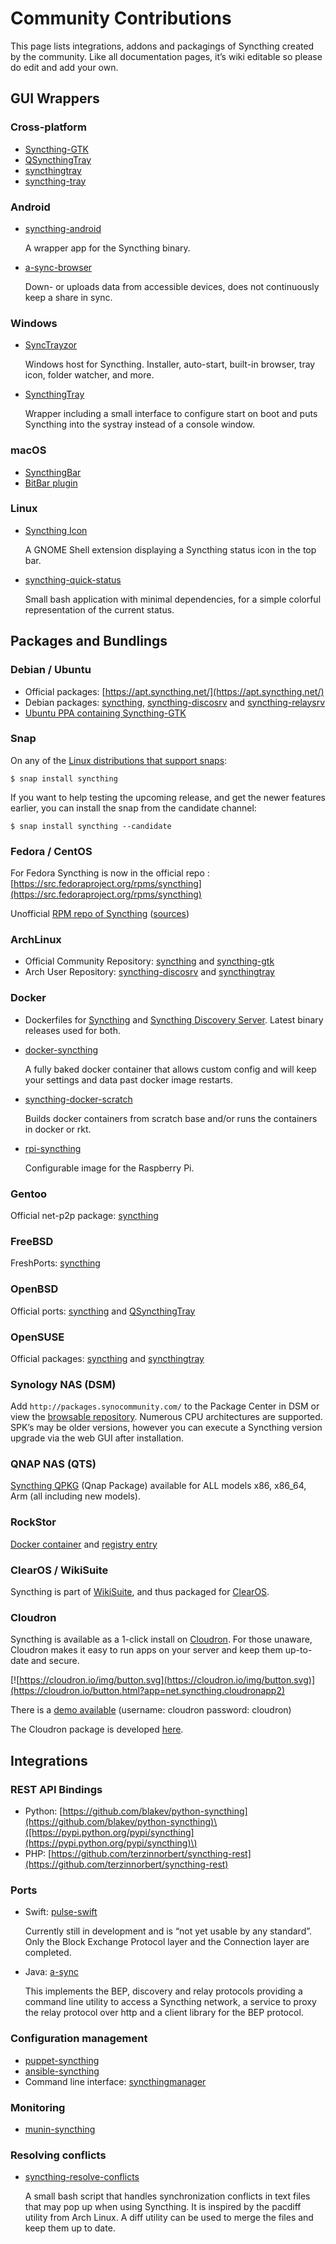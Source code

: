 # Community Contributions



This page lists integrations, addons and packagings of Syncthing created by the community. Like all documentation pages, it’s wiki editable so please do edit and add your own.

## GUI Wrappers

### Cross-platform

* [Syncthing-GTK](https://github.com/syncthing/syncthing-gtk)
* [QSyncthingTray](https://github.com/sieren/QSyncthingTray)
* [syncthingtray](https://github.com/Martchus/syncthingtray)
* [syncthing-tray](https://github.com/alex2108/syncthing-tray)

### Android

* [syncthing-android](https://github.com/syncthing/syncthing-android)

  A wrapper app for the Syncthing binary.

* [a-sync-browser](https://github.com/davide-imbriaco/a-sync-browser)

  Down- or uploads data from accessible devices, does not continuously keep a share in sync.

### Windows

* [SyncTrayzor](https://github.com/canton7/SyncTrayzor)

  Windows host for Syncthing. Installer, auto-start, built-in browser, tray icon, folder watcher, and more.

* [SyncthingTray](https://github.com/iss0/SyncthingTray)

  Wrapper including a small interface to configure start on boot and puts Syncthing into the systray instead of a console window.

### macOS

* [SyncthingBar](https://github.com/nhojb/SyncthingBar)
* [BitBar plugin](https://github.com/sebw/bitbar-plugins)

### Linux

* [Syncthing Icon](https://extensions.gnome.org/extension/989/syncthing-icon/)

  A GNOME Shell extension displaying a Syncthing status icon in the top bar.

* [syncthing-quick-status](https://github.com/serl/syncthing-quick-status)

  Small bash application with minimal dependencies, for a simple colorful representation of the current status.

## Packages and Bundlings

### Debian / Ubuntu

* Official packages: [https://apt.syncthing.net/](https://apt.syncthing.net/)
* Debian packages: [syncthing](https://packages.debian.org/search?keywords=syncthing), [syncthing-discosrv](https://packages.debian.org/search?keywords=syncthing-discosrv) and [syncthing-relaysrv](https://packages.debian.org/search?keywords=syncthing-relaysrv)
* [Ubuntu PPA containing Syncthing-GTK](https://launchpad.net/~nilarimogard/+archive/ubuntu/webupd8/)

### Snap

On any of the [Linux distributions that support snaps](https://snapcraft.io/docs/core/install):

```text
$ snap install syncthing
```

If you want to help testing the upcoming release, and get the newer features earlier, you can install the snap from the candidate channel:

```text
$ snap install syncthing --candidate
```

### Fedora / CentOS

For Fedora Syncthing is now in the official repo : [https://src.fedoraproject.org/rpms/syncthing](https://src.fedoraproject.org/rpms/syncthing)

Unofficial [RPM repo of Syncthing](https://copr.fedorainfracloud.org/coprs/daftaupe/syncthing/) \([sources](https://gitlab.com/daftaupe/syncthing-rpm)\)

### ArchLinux

* Official Community Repository: [syncthing](https://www.archlinux.org/packages/?name=syncthing) and [syncthing-gtk](https://www.archlinux.org/packages/?name=syncthing-gtk)
* Arch User Repository: [syncthing-discosrv](https://aur.archlinux.org/packages/syncthing-discosrv) and [syncthingtray](https://aur.archlinux.org/packages/syncthingtray)

### Docker

* Dockerfiles for [Syncthing](https://github.com/firecat53/dockerfiles/tree/master/syncthing) and [Syncthing Discovery Server](https://github.com/firecat53/dockerfiles/tree/master/syncthing_discovery). Latest binary releases used for both.
* [docker-syncthing](https://github.com/joeybaker/docker-syncthing)

  A fully baked docker container that allows custom config and will keep your settings and data past docker image restarts.

* [syncthing-docker-scratch](https://github.com/djtm/syncthing-docker-scratch)

  Builds docker containers from scratch base and/or runs the containers in docker or rkt.

* [rpi-syncthing](https://github.com/funkyfuture/docker-rpi-syncthing)

  Configurable image for the Raspberry Pi.

### Gentoo

Official net-p2p package: [syncthing](https://packages.gentoo.org/packages/net-p2p/syncthing)

### FreeBSD

FreshPorts: [syncthing](https://www.freshports.org/net/syncthing)

### OpenBSD

Official ports: [syncthing](https://cvsweb.openbsd.org/cgi-bin/cvsweb/ports/net/syncthing) and [QSyncthingTray](https://cvsweb.openbsd.org/cgi-bin/cvsweb/ports/net/qsyncthingtray)

### OpenSUSE

Official packages: [syncthing](https://software.opensuse.org/package/syncthing) and [syncthingtray](https://software.opensuse.org/package/syncthingtray)

### Synology NAS \(DSM\)

Add `http://packages.synocommunity.com/` to the Package Center in DSM or view the [browsable repository](https://synocommunity.com/packages). Numerous CPU architectures are supported. SPK’s may be older versions, however you can execute a Syncthing version upgrade via the web GUI after installation.

### QNAP NAS \(QTS\)

[Syncthing QPKG](https://forum.qnap.com/viewtopic.php?f=320&t=97035) \(Qnap Package\) available for ALL models x86, x86\_64, Arm \(all including new models\).

### RockStor

[Docker container](http://rockstor.com/docs/docker-based-rock-ons/syncthing.html) and [registry entry](https://github.com/rockstor/rockon-registry/blob/master/syncthing.json)

### ClearOS / WikiSuite

Syncthing is part of [WikiSuite](http://wikisuite.org/), and thus packaged for [ClearOS](http://wikisuite.org/How-to-install-Syncthing-on-ClearOS).

### Cloudron

Syncthing is available as a 1-click install on [Cloudron](https://cloudron.io/). For those unaware, Cloudron makes it easy to run apps on your server and keep them up-to-date and secure.

[![https://cloudron.io/img/button.svg](https://cloudron.io/img/button.svg)](https://cloudron.io/button.html?app=net.syncthing.cloudronapp2)

There is a [demo available](https://my-demo.cloudron.me/) \(username: cloudron password: cloudron\)

The Cloudron package is developed [here](https://git.cloudron.io/cloudron/syncthing-app).

## Integrations

### REST API Bindings

* Python: [https://github.com/blakev/python-syncthing](https://github.com/blakev/python-syncthing)\([https://pypi.python.org/pypi/syncthing](https://pypi.python.org/pypi/syncthing)\)
* PHP: [https://github.com/terzinnorbert/syncthing-rest](https://github.com/terzinnorbert/syncthing-rest)

### Ports

* Swift: [pulse-swift](https://source.ind.ie/project/pulse-swift/tree/master)

  Currently still in development and is “not yet usable by any standard”. Only the Block Exchange Protocol layer and the Connection layer are completed.

* Java: [a-sync](https://github.com/davide-imbriaco/a-sync)

  This implements the BEP, discovery and relay protocols providing a command line utility to access a Syncthing network, a service to proxy the relay protocol over http and a client library for the BEP protocol.

### Configuration management

* [puppet-syncthing](https://github.com/whefter/puppet-syncthing)
* [ansible-syncthing](https://github.com/le9i0nx/ansible-syncthing)
* Command line interface: [syncthingmanager](https://github.com/classicsc/syncthingmanager)

### Monitoring

* [munin-syncthing](https://gitlab.com/daftaupe/munin-syncthing)

### Resolving conflicts

* [syncthing-resolve-conflicts](https://github.com/dschrempf/syncthing-resolve-conflicts)

  A small bash script that handles synchronization conflicts in text files that may pop up when using Syncthing. It is inspired by the pacdiff utility from Arch Linux. A diff utility can be used to merge the files and keep them up to date.

